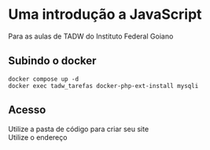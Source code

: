 # Uma introdução a JavaScript
Para as aulas de TADW do Instituto Federal Goiano

## Subindo o docker

`docker compose up -d` <br />
`docker exec tadw_tarefas docker-php-ext-install mysqli`

## Acesso
Utilize a pasta de código para criar seu site <br />
Utilize o endereço 
